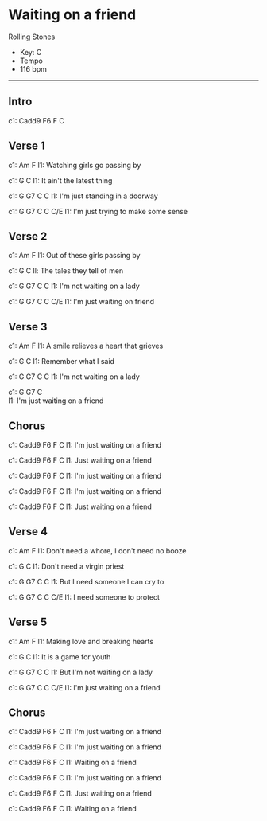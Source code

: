 # Waiting on a friend

Rolling Stones

 - Key: C
 - Tempo
 - 116 bpm

***

## Intro
c1: Cadd9 F6 F C 

## Verse 1
c1: Am                F
l1: Watching girls go passing by

c1: G                   C
l1: It ain't the latest thing

c1: G        G7            C       C
l1: I'm just standing in a doorway

c1: G        G7                  C   C C/E
l1: I'm just trying to make some sense

## Verse 2
c1: Am                  F
l1: Out of these girls passing by

c1: G                      C
ll: The tales they tell of men

c1: G       G7           C       C
l1: I'm not waiting on a lady

c1: G        G7         C     C  C/E
l1: I'm just waiting on friend

## Verse 3
c1: Am                 F
l1: A smile relieves a heart that grieves

c1: G               C
l1: Remember what I said

c1: G       G7           C       C
l1: I'm not waiting on a lady

c1: G        G7         C     
l1: I'm just waiting on a friend

## Chorus
c1: Cadd9 F6  F                 C
l1:       I'm just waiting on a friend

c1: Cadd9 F6  F                 C
l1:           Just waiting on a friend

c1: Cadd9 F6  F                 C
l1:       I'm just waiting on a friend

c1: Cadd9 F6  F                 C
l1:       I'm just waiting on a friend

c1: Cadd9 F6  F                 C
l1:           Just waiting on a friend


## Verse 4
c1: Am                          F
l1: Don't need a whore, I don't need no booze

c1: G                   C
l1: Don't need a virgin priest

c1: G          G7            C       C
l1: But I need someone I can cry to

c1: G   G7            C     C  C/E
l1: I need someone to protect

## Verse 5
c1: Am              F
l1: Making love and breaking hearts

c1: G                C
l1: It is a game for youth

c1: G           G7           C       C
l1: But I'm not waiting on a lady

c1: G        G7           C     C  C/E
l1: I'm just waiting on a friend

## Chorus
c1: Cadd9 F6  F                 C
l1:       I'm just waiting on a friend

c1: Cadd9 F6  F                 C
l1:       I'm just waiting on a friend

c1: Cadd9 F6  F                 C
l1:                Waiting on a friend

c1: Cadd9 F6  F                 C
l1:       I'm just waiting on a friend

c1: Cadd9 F6  F                 C
l1:           Just waiting on a friend

c1: Cadd9 F6  F                 C
l1:                Waiting on a friend